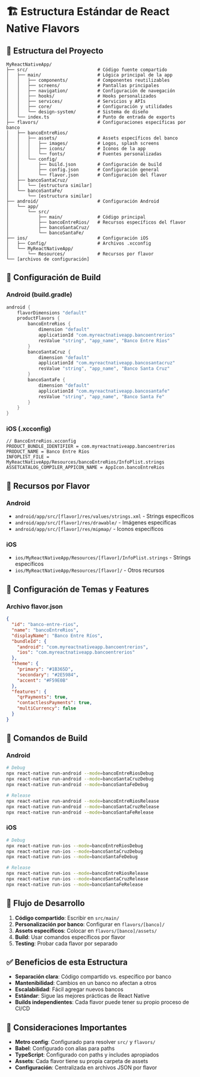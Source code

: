 # 🏗️ Estructura Estándar de React Native Flavors

## 📁 Estructura del Proyecto

```
MyReactNativeApp/
├── src/                          # Código fuente compartido
│   ├── main/                     # Lógica principal de la app
│   │   ├── components/           # Componentes reutilizables
│   │   ├── screens/              # Pantallas principales
│   │   ├── navigation/           # Configuración de navegación
│   │   ├── hooks/                # Hooks personalizados
│   │   ├── services/             # Servicios y APIs
│   │   ├── core/                 # Configuración y utilidades
│   │   └── design-system/        # Sistema de diseño
│   └── index.ts                  # Punto de entrada de exports
├── flavors/                      # Configuraciones específicas por banco
│   ├── bancoEntreRios/
│   │   ├── assets/               # Assets específicos del banco
│   │   │   ├── images/           # Logos, splash screens
│   │   │   ├── icons/            # Iconos de la app
│   │   │   └── fonts/            # Fuentes personalizadas
│   │   └── config/
│   │       ├── build.json        # Configuración de build
│   │       ├── config.json       # Configuración general
│   │       └── flavor.json       # Configuración del flavor
│   ├── bancoSantaCruz/
│   │   └── [estructura similar]
│   └── bancoSantaFe/
│       └── [estructura similar]
├── android/                      # Configuración Android
│   └── app/
│       └── src/
│           ├── main/             # Código principal
│           ├── bancoEntreRios/   # Recursos específicos del flavor
│           ├── bancoSantaCruz/
│           └── bancoSantaFe/
├── ios/                          # Configuración iOS
│   ├── Config/                   # Archivos .xcconfig
│   └── MyReactNativeApp/
│       └── Resources/            # Recursos por flavor
└── [archivos de configuración]
```

## 🔧 Configuración de Build

### Android (build.gradle)
```gradle
android {
    flavorDimensions "default"
    productFlavors {
        bancoEntreRios {
            dimension "default"
            applicationId "com.myreactnativeapp.bancoentrerios"
            resValue "string", "app_name", "Banco Entre Ríos"
        }
        bancoSantaCruz {
            dimension "default"
            applicationId "com.myreactnativeapp.bancosantacruz"
            resValue "string", "app_name", "Banco Santa Cruz"
        }
        bancoSantaFe {
            dimension "default"
            applicationId "com.myreactnativeapp.bancosantafe"
            resValue "string", "app_name", "Banco Santa Fe"
        }
    }
}
```

### iOS (.xcconfig)
```xcconfig
// BancoEntreRios.xcconfig
PRODUCT_BUNDLE_IDENTIFIER = com.myreactnativeapp.bancoentrerios
PRODUCT_NAME = Banco Entre Ríos
INFOPLIST_FILE = MyReactNativeApp/Resources/bancoEntreRios/InfoPlist.strings
ASSETCATALOG_COMPILER_APPICON_NAME = AppIcon.bancoEntreRios
```

## 📱 Recursos por Flavor

### Android
- `android/app/src/[flavor]/res/values/strings.xml` - Strings específicos
- `android/app/src/[flavor]/res/drawable/` - Imágenes específicas
- `android/app/src/[flavor]/res/mipmap/` - Iconos específicos

### iOS
- `ios/MyReactNativeApp/Resources/[flavor]/InfoPlist.strings` - Strings específicos
- `ios/MyReactNativeApp/Resources/[flavor]/` - Otros recursos

## 🎨 Configuración de Temas y Features

### Archivo flavor.json
```json
{
  "id": "banco-entre-rios",
  "name": "bancoEntreRios",
  "displayName": "Banco Entre Ríos",
  "bundleId": {
    "android": "com.myreactnativeapp.bancoentrerios",
    "ios": "com.myreactnativeapp.bancoentrerios"
  },
  "theme": {
    "primary": "#1B365D",
    "secondary": "#2E5984",
    "accent": "#F59E0B"
  },
  "features": {
    "qrPayments": true,
    "contactlessPayments": true,
    "multiCurrency": false
  }
}
```

## 🚀 Comandos de Build

### Android
```bash
# Debug
npx react-native run-android --mode=bancoEntreRiosDebug
npx react-native run-android --mode=bancoSantaCruzDebug
npx react-native run-android --mode=bancoSantaFeDebug

# Release
npx react-native run-android --mode=bancoEntreRiosRelease
npx react-native run-android --mode=bancoSantaCruzRelease
npx react-native run-android --mode=bancoSantaFeRelease
```

### iOS
```bash
# Debug
npx react-native run-ios --mode=bancoEntreRiosDebug
npx react-native run-ios --mode=bancoSantaCruzDebug
npx react-native run-ios --mode=bancoSantaFeDebug

# Release
npx react-native run-ios --mode=bancoEntreRiosRelease
npx react-native run-ios --mode=bancoSantaCruzRelease
npx react-native run-ios --mode=bancoSantaFeRelease
```

## 🔄 Flujo de Desarrollo

1. **Código compartido**: Escribir en `src/main/`
2. **Personalización por banco**: Configurar en `flavors/[banco]/`
3. **Assets específicos**: Colocar en `flavors/[banco]/assets/`
4. **Build**: Usar comandos específicos por flavor
5. **Testing**: Probar cada flavor por separado

## ✅ Beneficios de esta Estructura

- **Separación clara**: Código compartido vs. específico por banco
- **Mantenibilidad**: Cambios en un banco no afectan a otros
- **Escalabilidad**: Fácil agregar nuevos bancos
- **Estándar**: Sigue las mejores prácticas de React Native
- **Builds independientes**: Cada flavor puede tener su propio proceso de CI/CD

## 🚨 Consideraciones Importantes

- **Metro config**: Configurado para resolver `src/` y `flavors/`
- **Babel**: Configurado con alias para paths
- **TypeScript**: Configurado con paths y includes apropiados
- **Assets**: Cada flavor tiene su propia carpeta de assets
- **Configuración**: Centralizada en archivos JSON por flavor
